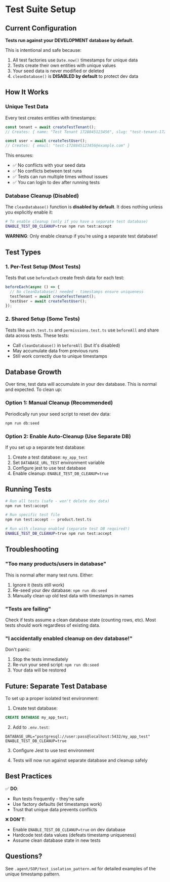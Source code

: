 # Test Suite Setup

## Current Configuration

**Tests run against your DEVELOPMENT database by default.**

This is intentional and safe because:
1. All test factories use `Date.now()` timestamps for unique data
2. Tests create their own entities with unique values
3. Your seed data is never modified or deleted
4. `cleanDatabase()` is **DISABLED by default** to protect dev data

## How It Works

### Unique Test Data
Every test creates entities with timestamps:
```typescript
const tenant = await createTestTenant();
// Creates: { name: "Test Tenant 1728845123456", slug: "test-tenant-1728845123456" }

const user = await createTestUser();
// Creates: { email: "test-1728845123456@example.com" }
```

This ensures:
- ✅ No conflicts with your seed data
- ✅ No conflicts between test runs
- ✅ Tests can run multiple times without issues
- ✅ You can login to dev after running tests

### Database Cleanup (Disabled)

The `cleanDatabase()` function is **disabled by default**. It does nothing unless you explicitly enable it:

```bash
# To enable cleanup (only if you have a separate test database)
ENABLE_TEST_DB_CLEANUP=true npm run test:accept
```

**WARNING**: Only enable cleanup if you're using a separate test database!

## Test Types

### 1. Per-Test Setup (Most Tests)
Tests that use `beforeEach` create fresh data for each test:
```typescript
beforeEach(async () => {
  // No cleanDatabase() needed - timestamps ensure uniqueness
  testTenant = await createTestTenant();
  testUser = await createTestUser();
});
```

### 2. Shared Setup (Some Tests)
Tests like `auth.test.ts` and `permissions.test.ts` use `beforeAll` and share data across tests. These tests:
- Call `cleanDatabase()` in `beforeAll` (but it's disabled)
- May accumulate data from previous runs
- Still work correctly due to unique timestamps

## Database Growth

Over time, test data will accumulate in your dev database. This is normal and expected. To clean up:

### Option 1: Manual Cleanup (Recommended)
Periodically run your seed script to reset dev data:
```bash
npm run db:seed
```

### Option 2: Enable Auto-Cleanup (Use Separate DB)
If you set up a separate test database:
1. Create a test database: `my_app_test`
2. Set `DATABASE_URL_TEST` environment variable
3. Configure jest to use test database
4. Enable cleanup: `ENABLE_TEST_DB_CLEANUP=true`

## Running Tests

```bash
# Run all tests (safe - won't delete dev data)
npm run test:accept

# Run specific test file
npm run test:accept -- product.test.ts

# Run with cleanup enabled (separate test DB required!)
ENABLE_TEST_DB_CLEANUP=true npm run test:accept
```

## Troubleshooting

### "Too many products/users in database"
This is normal after many test runs. Either:
1. Ignore it (tests still work)
2. Re-seed your dev database: `npm run db:seed`
3. Manually clean up old test data with timestamps in names

### "Tests are failing"
Check if tests assume a clean database state (counting rows, etc). Most tests should work regardless of existing data.

### "I accidentally enabled cleanup on dev database!"
Don't panic:
1. Stop the tests immediately
2. Re-run your seed script: `npm run db:seed`
3. Your data will be restored

## Future: Separate Test Database

To set up a proper isolated test environment:

1. Create test database:
```sql
CREATE DATABASE my_app_test;
```

2. Add to `.env.test`:
```
DATABASE_URL="postgresql://user:pass@localhost:5432/my_app_test"
ENABLE_TEST_DB_CLEANUP=true
```

3. Configure Jest to use test environment

4. Tests will now run against separate database and cleanup safely

## Best Practices

✅ **DO**:
- Run tests frequently - they're safe
- Use factory defaults (let timestamps work)
- Trust that unique data prevents conflicts

❌ **DON'T**:
- Enable `ENABLE_TEST_DB_CLEANUP=true` on dev database
- Hardcode test data values (defeats timestamp uniqueness)
- Assume clean database state in new tests

## Questions?

See `.agent/SOP/test_isolation_pattern.md` for detailed examples of the unique timestamp pattern.
